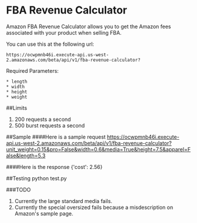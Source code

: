 # FBA Revenue Calculator
Amazon FBA Revenue Calculator allows you to get the Amazon fees associated with your product when selling FBA.

You can use this at the following url:

	https://ocwpmnb46i.execute-api.us-west-2.amazonaws.com/beta/api/v1/fba-revenue-calculator?

Required Parameters:

	* length
	* width
	* height
	* weight

##Limits
1. 200 requests a second
2. 500 burst requests a second

##Sample
####Here is a sample request
https://ocwpmnb46i.execute-api.us-west-2.amazonaws.com/beta/api/v1/fba-revenue-calculator?unit_weight=0.15&pro=False&width=0.6&media=True&height=7.5&apparel=False&length=5.3

####Here is the response
{'cost': 2.56}

##Testing
python test.py

###TODO
1. Currently the large standard media fails.
2. Currently the special oversized fails because a misdescription on Amazon's sample page.